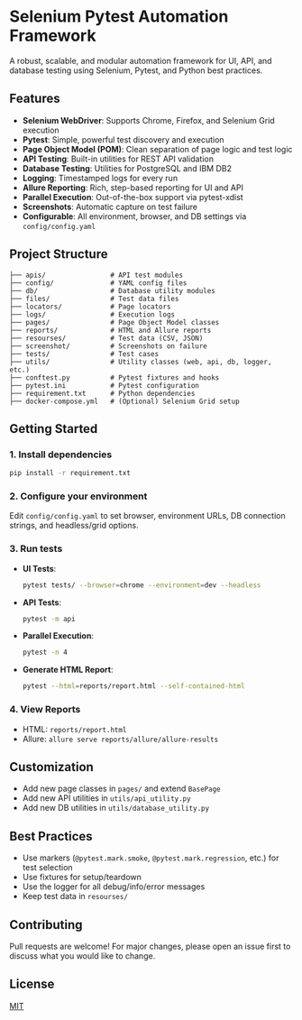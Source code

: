 # Selenium Pytest Automation Framework

A robust, scalable, and modular automation framework for UI, API, and database testing using Selenium, Pytest, and Python best practices.

## Features
- **Selenium WebDriver**: Supports Chrome, Firefox, and Selenium Grid execution
- **Pytest**: Simple, powerful test discovery and execution
- **Page Object Model (POM)**: Clean separation of page logic and test logic
- **API Testing**: Built-in utilities for REST API validation
- **Database Testing**: Utilities for PostgreSQL and IBM DB2
- **Logging**: Timestamped logs for every run
- **Allure Reporting**: Rich, step-based reporting for UI and API
- **Parallel Execution**: Out-of-the-box support via pytest-xdist
- **Screenshots**: Automatic capture on test failure
- **Configurable**: All environment, browser, and DB settings via `config/config.yaml`

## Project Structure
```
├── apis/                # API test modules
├── config/              # YAML config files
├── db/                  # Database utility modules
├── files/               # Test data files
├── locators/            # Page locators
├── logs/                # Execution logs
├── pages/               # Page Object Model classes
├── reports/             # HTML and Allure reports
├── resourses/           # Test data (CSV, JSON)
├── screenshot/          # Screenshots on failure
├── tests/               # Test cases
├── utils/               # Utility classes (web, api, db, logger, etc.)
├── conftest.py          # Pytest fixtures and hooks
├── pytest.ini           # Pytest configuration
├── requirement.txt      # Python dependencies
├── docker-compose.yml   # (Optional) Selenium Grid setup
```

## Getting Started

### 1. Install dependencies
```bash
pip install -r requirement.txt
```

### 2. Configure your environment
Edit `config/config.yaml` to set browser, environment URLs, DB connection strings, and headless/grid options.

### 3. Run tests
- **UI Tests**:
  ```bash
  pytest tests/ --browser=chrome --environment=dev --headless
  ```
- **API Tests**:
  ```bash
  pytest -m api
  ```
- **Parallel Execution**:
  ```bash
  pytest -n 4
  ```
- **Generate HTML Report**:
  ```bash
  pytest --html=reports/report.html --self-contained-html
  ```

### 4. View Reports
- HTML: `reports/report.html`
- Allure: `allure serve reports/allure/allure-results`

## Customization
- Add new page classes in `pages/` and extend `BasePage`
- Add new API utilities in `utils/api_utility.py`
- Add new DB utilities in `utils/database_utility.py`

## Best Practices
- Use markers (`@pytest.mark.smoke`, `@pytest.mark.regression`, etc.) for test selection
- Use fixtures for setup/teardown
- Use the logger for all debug/info/error messages
- Keep test data in `resourses/`

## Contributing
Pull requests are welcome! For major changes, please open an issue first to discuss what you would like to change.

## License
[MIT](LICENSE)




